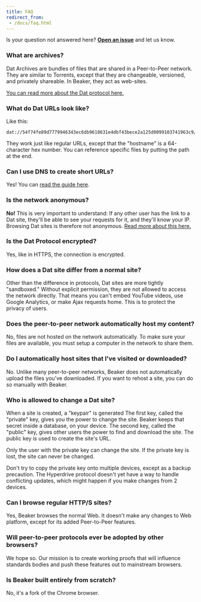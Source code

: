 ```yaml
---
title: FAQ
redirect_from:
 - /docs/faq.html
---
```


Is your question not answered here?
**[Open an issue](https://github.com/beakerbrowser/FAQ/issues)** and let us know.

### What are archives?

Dat Archives are bundles of files that are shared in a Peer-to-Peer network.
They are similar to Torrents, except that they are changeable, versioned, and privately shareable.
In Beaker, they act as web-sites.

[You can read more about the Dat protocol here.](/docs/dat/intro.html)

### What do Dat URLs look like?

Like this:

```
dat://54f74fe89d7779946343ec6db9618631e4dbf43bece2a125d0099103741963c9/
```

They work just like regular URLs, except that the "hostname" is a 64-character hex number.
You can reference specific files by putting the path at the end.

### Can I use DNS to create short URLs?

Yes!
You can [read the guide here](/docs/dat/intro.html#experimental-behaviors).

### Is the network anonymous?

**No!**
This is very important to understand:
If any other user has the link to a Dat site, they'll be able to see
your requests for it, and they'll know your IP.
Browsing Dat sites is therefore not anonymous.
[Read more about this here.](/docs/dat/intro.html#security-properties)

### Is the Dat Protocol encrypted?

Yes, like in HTTPS, the connection is encrypted.

### How does a Dat site differ from a normal site?

Other than the difference in protocols, Dat sites are more tightly "sandboxed."
Without explicit permission, they are not allowed to access the network directly.
That means you can't embed YouTube videos, use Google Analytics, or make Ajax requests home.
This is to protect the privacy of users.

### Does the peer-to-peer network automatically host my content?

No, files are not hosted on the network automatically.
To make sure your files are available, you must setup a computer in the network to share them.

### Do I automatically host sites that I've visited or downloaded?

No.
Unlike many peer-to-peer networks, Beaker does not automatically upload the files you've downloaded.
If you want to rehost a site, you can do so manually with Beaker.

### Who is allowed to change a Dat site?

When a site is created, a "keypair" is generated
The first key, called the "private" key, gives you the power to change the site.
Beaker keeps that secret inside a database, on your device.
The second key, called the "public" key, gives other users the power to find and download the site.
The public key is used to create the site's URL.

Only the user with the private key can change the site.
If the private key is lost, the site can never be changed.

<div class="detailed-card" data-title="Beware!">
  <div class="icon"><span class="fa fa-exclamation-triangle"></span></div>
  <div class="body">
    <p>Don't try to copy the private key onto multiple devices, except as a backup precaution.
    The Hyperdrive protocol doesn't yet have a way to handle conflicting updates, which might happen if you make changes from 2 devices.</p>
  </div>
</div>

### Can I browse regular HTTP/S sites?

Yes, Beaker browses the normal Web.
It doesn't make any changes to Web platform, except for its added Peer-to-Peer features.

### Will peer-to-peer protocols ever be adopted by other browsers?

We hope so.
Our mission is to create working proofs that will influence standards bodies and push these features out to mainstream browsers.

### Is Beaker built entirely from scratch?

No, it's a fork of the Chrome browser.
